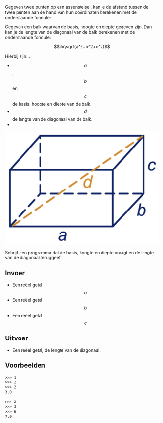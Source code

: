 Gegeven twee punten op een assenstelsel, kan je de afstand tussen de twee punten aan de hand van hun coördinaten berekenen met de onderstaande formule:

Gegeven een balk waarvan de basis, hoogte en diepte gegeven zijn. Dan kan je de lengte van de diagonaal van de balk berekenen met de onderstaande formule:

$$d=\sqrt{a^2+b^2+c^2}$$

Hierbij zijn...
- $$a$$, $$b$$ en $$c$$ de basis, hoogte en diepte van de balk.
- $$d$$ de lengte van de diagonaal van de balk.
- 
![alt text](./diagonaal.png)

<!-- <img src="./diagonaal.png" width="516"/> -->

Schrijf een programma dat de basis, hoogte en diepte vraagt en de lengte van de diagonaal teruggeeft.

## Invoer

- Een reëel getal $$a$$
- Een reëel getal $$b$$
- Een reëel getal $$c$$

## Uitvoer

- Een reëel getal, de lengte van de diagonaal.

## Voorbeelden

```
>>> 1
>>> 2
>>> 2
3.0

>>> 2
>>> 3
>>> 6
7.0
```


